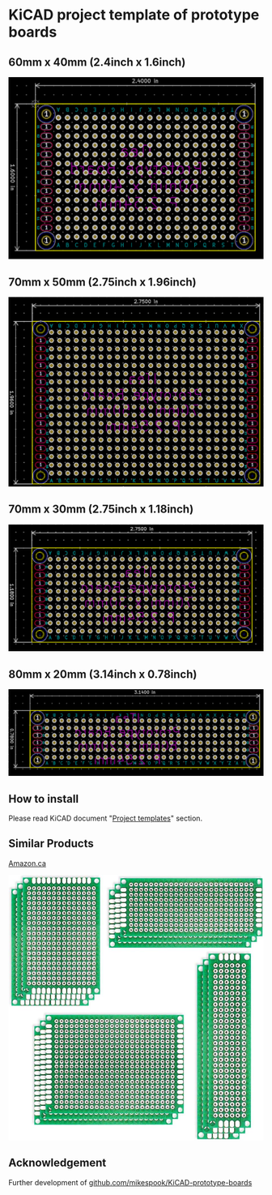 # KiCAD project template of prototype boards

## 60mm x 40mm (2.4inch x 1.6inch)

![60mm x 40mm](./meta/board_60x40.png)

## 70mm x 50mm (2.75inch x 1.96inch)

![70mm x 50mm](./meta/board_70x50.png)

## 70mm x 30mm (2.75inch x 1.18inch)

![70mm x 30mm](./meta/board_70x30.png)

## 80mm x 20mm (3.14inch x 0.78inch)

![80mm x 20mm](./meta/board_80x20.png)

## How to install

Please read KiCAD document "[Project templates](https://docs.kicad-pcb.org/5.1/en/kicad/kicad.html#project_templates)" section.

## Similar Products

[Amazon.ca](https://a.co/d/iiFXcPh)

![similar product](./meta/similar_product.jpg)

## Acknowledgement

Further development of [github.com/mikespook/KiCAD-prototype-boards](https://github.com/mikespook/KiCAD-prototype-boards)
